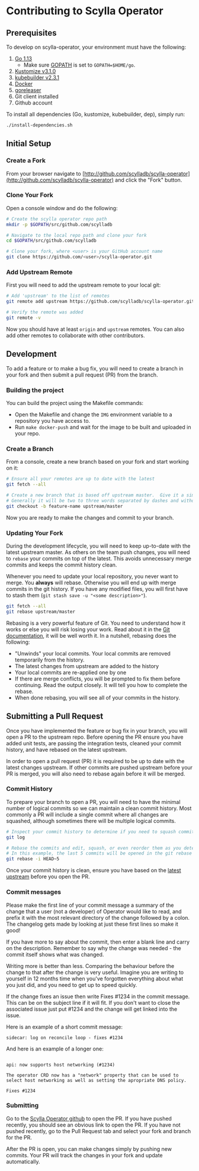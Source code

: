 # Contributing to Scylla Operator

## Prerequisites

To develop on scylla-operator, your environment must have the following:

1. [Go 1.13](https://golang.org/dl/)
    * Make sure [GOPATH](https://github.com/golang/go/wiki/SettingGOPATH) is set to `GOPATH=$HOME/go`.
2. [Kustomize v3.1.0](https://github.com/kubernetes-sigs/kustomize/releases/tag/v3.1.0)
3. [kubebuilder v2.3.1](https://github.com/kubernetes-sigs/kubebuilder/releases/tag/v2.3.1)
5. [Docker](https://docs.docker.com/install/)
6. [goreleaser](https://goreleaser.com/)
7. Git client installed
8. Github account

To install all dependencies (Go, kustomize, kubebuilder, dep), simply run:
```bash
./install-dependencies.sh
```

## Initial Setup

### Create a Fork

From your browser navigate to [http://github.com/scylladb/scylla-operator](http://github.com/scylladb/scylla-operator) and click the "Fork" button.

### Clone Your Fork

Open a console window and do the following:

```bash
# Create the scylla operator repo path
mkdir -p $GOPATH/src/github.com/scylladb

# Navigate to the local repo path and clone your fork
cd $GOPATH/src/github.com/scylladb

# Clone your fork, where <user> is your GitHub account name
git clone https://github.com/<user>/scylla-operator.git
```

### Add Upstream Remote

First you will need to add the upstream remote to your local git:
```bash
# Add 'upstream' to the list of remotes
git remote add upstream https://github.com/scylladb/scylla-operator.git

# Verify the remote was added
git remote -v
```
Now you should have at least `origin` and `upstream` remotes. You can also add other remotes to collaborate with other contributors.

## Development

To add a feature or to make a bug fix, you will need to create a branch in your fork and then submit a pull request (PR) from the branch.

### Building the project

You can build the project using the Makefile commands:
* Open the Makefile and change the `IMG` environment variable to a repository you have access to.
* Run `make docker-push` and wait for the image to be built and uploaded in your repo.

### Create a Branch

From a console, create a new branch based on your fork and start working on it:

```bash
# Ensure all your remotes are up to date with the latest
git fetch --all

# Create a new branch that is based off upstream master.  Give it a simple, but descriptive name.
# Generally it will be two to three words separated by dashes and without numbers.
git checkout -b feature-name upstream/master
```

Now you are ready to make the changes and commit to your branch.

### Updating Your Fork

During the development lifecycle, you will need to keep up-to-date with the latest upstream master. As others on the team push changes, you will need to `rebase` your commits on top of the latest. This avoids unnecessary merge commits and keeps the commit history clean.

Whenever you need to update your local repository, you never want to merge. You **always** will rebase. Otherwise you will end up with merge commits in the git history. If you have any modified files, you will first have to stash them (`git stash save -u "<some description>"`).

```bash
git fetch --all
git rebase upstream/master
```

Rebasing is a very powerful feature of Git. You need to understand how it works or else you will risk losing your work. Read about it in the [Git documentation](https://git-scm.com/docs/git-rebase), it will be well worth it. In a nutshell, rebasing does the following:
- "Unwinds" your local commits. Your local commits are removed temporarily from the history.
- The latest changes from upstream are added to the history
- Your local commits are re-applied one by one
- If there are merge conflicts, you will be prompted to fix them before continuing. Read the output closely. It will tell you how to complete the rebase.
- When done rebasing, you will see all of your commits in the history.

## Submitting a Pull Request

Once you have implemented the feature or bug fix in your branch, you will open a PR to the upstream repo. Before opening the PR ensure you have added unit tests, are passing the integration tests, cleaned your commit history, and have rebased on the latest upstream.

In order to open a pull request (PR) it is required to be up to date with the latest changes upstream. If other commits are pushed upstream before your PR is merged, you will also need to rebase again before it will be merged.

### Commit History

To prepare your branch to open a PR, you will need to have the minimal number of logical commits so we can maintain
a clean commit history. Most commonly a PR will include a single commit where all changes are squashed, although
sometimes there will be multiple logical commits.

```bash
# Inspect your commit history to determine if you need to squash commits
git log

# Rebase the commits and edit, squash, or even reorder them as you determine will keep the history clean.
# In this example, the last 5 commits will be opened in the git rebase tool.
git rebase -i HEAD~5
```

Once your commit history is clean, ensure you have based on the [latest upstream](#updating-your-fork) before you open the PR.

### Commit messages

Please make the first line of your commit message a summary of the change that a user (not a developer) of Operator would like to read, 
and prefix it with the most relevant directory of the change followed by a colon. 
The changelog gets made by looking at just these first lines so make it good!

If you have more to say about the commit, then enter a blank line and carry on the description. 
Remember to say why the change was needed - the commit itself shows what was changed.

Writing more is better than less. Comparing the behaviour before the change to that after the change is very useful. 
Imagine you are writing to yourself in 12 months time when you've forgotten everything about what you just did, and you need to get up to speed quickly.

If the change fixes an issue then write Fixes #1234 in the commit message. 
This can be on the subject line if it will fit. If you don't want to close the associated issue just put #1234 and the change will get linked into the issue.

Here is an example of a short commit message:

```
sidecar: log on reconcile loop - fixes #1234
```

And here is an example of a longer one:
```

api: now supports host networking (#1234)

The operator CRD now has a "network" property that can be used to
select host networking as well as setting the apropriate DNS policy.

Fixes #1234
```

### Submitting

Go to the [Scylla Operator github](https://www.github.com/scylladb/scylla-operator) to open the PR. If you have pushed recently, you should see an obvious link to open the PR. If you have not pushed recently, go to the Pull Request tab and select your fork and branch for the PR.

After the PR is open, you can make changes simply by pushing new commits. Your PR will track the changes in your fork and update automatically.
